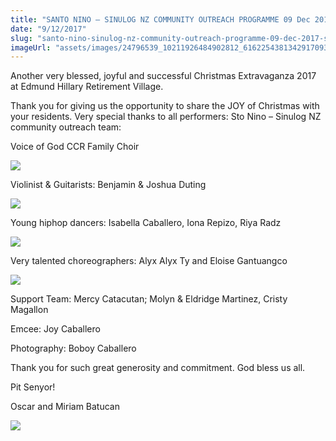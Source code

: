 ```yaml
---
title: "SANTO NINO – SINULOG NZ COMMUNITY OUTREACH PROGRAMME 09 Dec 2017 – sharing &#8220;JOY TO THE WORLD&#8221;"
date: "9/12/2017"
slug: "santo-nino-sinulog-nz-community-outreach-programme-09-dec-2017-sharing-joy-to-the-world"
imageUrl: "assets/images/24796539_10211926484902812_6162254381342917093_n.jpg"
---
```


Another very blessed, joyful and successful Christmas Extravaganza 2017 at Edmund Hillary Retirement Village.

Thank you for giving us the opportunity to share the JOY of Christmas with your residents. Very special thanks to all performers: Sto Nino – Sinulog NZ community outreach team:

Voice of God CCR Family Choir

![](https://i0.wp.com/santonino-nz.org/wp-content/uploads/2017/12/24796539_10211926484902812_6162254381342917093_n.jpg?resize=641%2C481)

Violinist & Guitarists: Benjamin & Joshua Duting

![](https://i0.wp.com/santonino-nz.org/wp-content/uploads/2017/12/24852221_10215215284993962_7842686575343284823_n.jpg?resize=641%2C481)

Young hiphop dancers: Isabella Caballero, Iona Repizo, Riya Radz

![](https://i0.wp.com/santonino-nz.org/wp-content/uploads/2017/12/24852557_10215215284913960_6913736755383858407_n.jpg?resize=641%2C481)

Very talented choreographers: Alyx Alyx Ty and Eloise Gantuangco

![](https://i0.wp.com/santonino-nz.org/wp-content/uploads/2017/12/24991349_10211926484182794_6594429082167163048_n.jpg?resize=641%2C481)

Support Team: Mercy Catacutan; Molyn & Eldridge Martinez, Cristy Magallon

Emcee: Joy Caballero

Photography: Boboy Caballero

Thank you for such great generosity and commitment. God bless us all.

Pit Senyor!

Oscar and Miriam Batucan

![](https://i0.wp.com/santonino-nz.org/wp-content/uploads/2017/12/24991232_10211926483702782_7644586150913514721_n.jpg?resize=641%2C481)
